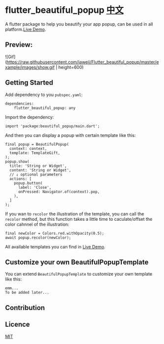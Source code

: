 # flutter_beautiful_popup [中文](https://github.com/jaweii/Flutter_beautiful_popup/blob/master/README_CN.md)

A flutter package to help you beautify your app popup, can be used in all platform.[Live Demo](https://jaweii.github.io/Flutter_beautiful_popup/example/build/web/#/). 

## Preview:

![Gif](https://raw.githubusercontent.com/jaweii/Flutter_beautiful_popup/master/example/images/show.gif | height=600)

## Getting Started

Add dependency to you `pubspec.yaml`:

```
dependencies:
    flutter_beautiful_popup: any
```

Import the dependency:

```
import 'package:beautiful_popup/main.dart';
```

And then you can display a popup with certain template like this:

```
final popup = BeautifulPopup(
  context: context,
  template: TemplateGift,
);
popup.show(
  title: 'String or Widget',
  content: 'String or Widget',
  // ↓ optional parameters
  actions: [
    popup.button(
      label: 'Close',
      onPressed: Navigator.of(context).pop,
    ),
  ]
);
```

If you wan to `recolor` the illustration of the template, you can call the `recolor` method, but this function takes a little time to caculate/offset the color cahnnel of the illustration:

```
final newColor = Colors.red.withOpacity(0.5);
await popup.recolor(newColor);
```

All available templates you can find in [Live Demo](https://jaweii.github.io/Flutter_beautiful_popup/example/build/web/#/).

## Customize your own BeautifulPopupTemplate

You can extend `BeautifulPopupTemplate` to customize your own template like this:

```
emm...
To be added later...

```

## Contribution

## Licence

[MIT](http://opensource.org/licenses/MIT)

